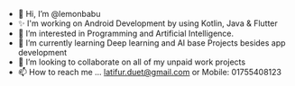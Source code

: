 - 👋 Hi, I’m @lemonbabu
- ✨ I'm working on Android Development by using Kotlin, Java & Flutter
- 👀 I’m interested in Programming and Artificial Intelligence.
- 🌱 I’m currently learning Deep learning and AI base Projects besides app development 
- 💞️ I’m looking to collaborate on all of my unpaid work projects 
- 📫 How to reach me ... latifur.duet@gmail.com or Mobile: 01755408123

<!---
lemonbabu/lemonbabu is a ✨ special ✨ repository because its `README.md` (this file) appears on your GitHub profile.
You can click the Preview link to take a look at your changes.
--->
